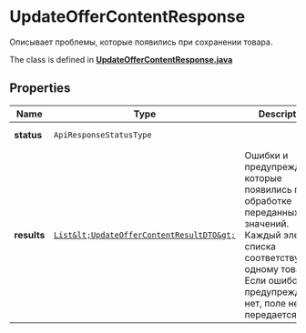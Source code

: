 

# UpdateOfferContentResponse

Описывает проблемы, которые появились при сохранении товара.

The class is defined in **[UpdateOfferContentResponse.java](../../src/main/java/org/openapitools/model/UpdateOfferContentResponse.java)**

## Properties

Name | Type | Description | Notes
------------ | ------------- | ------------- | -------------
**status** | `ApiResponseStatusType` |  |  [optional property]
**results** | [`List&lt;UpdateOfferContentResultDTO&gt;`](UpdateOfferContentResultDTO.md) | Ошибки и предупреждения, которые появились при обработке переданных значений. Каждый элемент списка соответствует одному товару.  Если ошибок и предупреждений нет, поле не передается.  |  [optional property]




